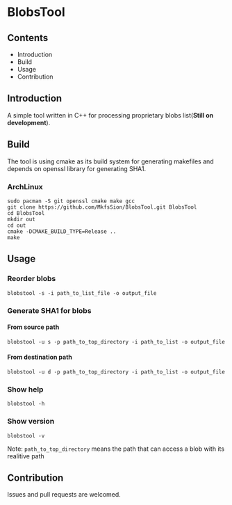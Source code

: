 # BlobsTool

## Contents
-	Introduction
-	Build
-	Usage
-	Contribution

## Introduction
A simple tool written in C++ for processing proprietary blobs list(**Still on development**).

## Build
The tool is using cmake as its build system for generating makefiles and depends on openssl library for generating SHA1.
### ArchLinux
```shell
sudo pacman -S git openssl cmake make gcc
git clone https://github.com/MkfsSion/BlobsTool.git BlobsTool
cd BlobsTool
mkdir out
cd out
cmake -DCMAKE_BUILD_TYPE=Release ..
make
```

## Usage
### Reorder blobs
`blobstool -s -i path_to_list_file -o output_file`
### Generate SHA1 for blobs
#### From source path
`blobstool -u s -p path_to_top_directory -i path_to_list -o output_file`
#### From destination path
`blobstool -u d -p path_to_top_directory -i path_to_list -o output_file`
### Show help
`blobstool -h`
### Show version
`blobstool -v`

Note: `path_to_top_directory` means the path that can access a blob with its realitive path

## Contribution
Issues and pull requests are welcomed.
